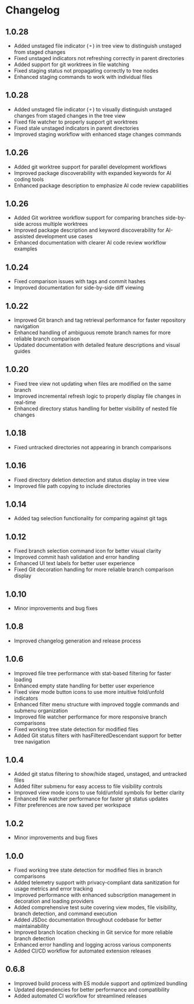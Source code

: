 # Changelog

## 1.0.28
- Added unstaged file indicator (⚬) in tree view to distinguish unstaged from staged changes
- Fixed unstaged indicators not refreshing correctly in parent directories
- Added support for git worktrees in file watching
- Fixed staging status not propagating correctly to tree nodes
- Enhanced staging commands to work with individual files

## 1.0.28
- Added unstaged file indicator (⚬) to visually distinguish unstaged changes from staged changes in the tree view
- Fixed file watcher to properly support git worktrees
- Fixed stale unstaged indicators in parent directories
- Improved staging workflow with enhanced stage changes commands

## 1.0.26

- Added git worktree support for parallel development workflows
- Improved package discoverability with expanded keywords for AI coding tools
- Enhanced package description to emphasize AI code review capabilities

## 1.0.26

- Added Git worktree workflow support for comparing branches side-by-side across multiple worktrees
- Improved package description and keyword discoverability for AI-assisted development use cases
- Enhanced documentation with clearer AI code review workflow examples

## 1.0.24

- Fixed comparison issues with tags and commit hashes
- Improved documentation for side-by-side diff viewing

## 1.0.22

- Improved Git branch and tag retrieval performance for faster repository navigation
- Enhanced handling of ambiguous remote branch names for more reliable branch comparison
- Updated documentation with detailed feature descriptions and visual guides

## 1.0.20

- Fixed tree view not updating when files are modified on the same branch
- Improved incremental refresh logic to properly display file changes in real-time
- Enhanced directory status handling for better visibility of nested file changes

## 1.0.18

- Fixed untracked directories not appearing in branch comparisons

## 1.0.16

- Fixed directory deletion detection and status display in tree view
- Improved file path copying to include directories

## 1.0.14

- Added tag selection functionality for comparing against git tags

## 1.0.12

- Fixed branch selection command icon for better visual clarity
- Improved commit hash validation and error handling
- Enhanced UI text labels for better user experience
- Fixed Git decoration handling for more reliable branch comparison display

## 1.0.10

- Minor improvements and bug fixes

## 1.0.8

- Improved changelog generation and release process

## 1.0.6

- Improved file tree performance with stat-based filtering for faster loading
- Enhanced empty state handling for better user experience
- Fixed view mode button icons to use more intuitive fold/unfold indicators
- Enhanced filter menu structure with improved toggle commands and submenu organization
- Improved file watcher performance for more responsive branch comparisons
- Fixed working tree state detection for modified files
- Added Git status filters with hasFilteredDescendant support for better tree navigation

## 1.0.4

- Added git status filtering to show/hide staged, unstaged, and untracked files
- Added filter submenu for easy access to file visibility controls
- Improved view mode icons to use fold/unfold symbols for better clarity
- Enhanced file watcher performance for faster git status updates
- Filter preferences are now saved per workspace

## 1.0.2

- Minor improvements and bug fixes

## 1.0.0

- Fixed working tree state detection for modified files in branch comparisons
- Added telemetry support with privacy-compliant data sanitization for usage metrics and error tracking
- Improved performance with enhanced subscription management in decoration and loading providers
- Added comprehensive test suite covering view modes, file visibility, branch detection, and command execution
- Added JSDoc documentation throughout codebase for better maintainability
- Improved branch location checking in Git service for more reliable branch detection
- Enhanced error handling and logging across various components
- Added CI/CD workflow for automated extension releases

## 0.6.8

- Improved build process with ES module support and optimized bundling
- Updated dependencies for better performance and compatibility
- Added automated CI workflow for streamlined releases
